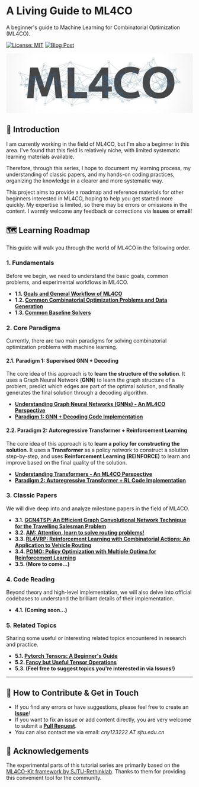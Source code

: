 # A Living Guide to ML4CO
A beginner's guide to Machine Learning for Combinatorial Optimization (ML4CO).

[![License: MIT](https://img.shields.io/badge/License-MIT-yellow.svg)](https://opensource.org/licenses/MIT)
[![Blog Post](https://img.shields.io/badge/Blog-cny123222.github.io-brightgreen)](https://cny123222.github.io/)

![](ml4co.jpg)

## 👋 Introduction

I am currently working in the field of ML4CO, but I'm also a beginner in this area. I've found that this field is relatively niche, with limited systematic learning materials available.

Therefore, through this series, I hope to document my learning process, my understanding of classic papers, and my hands-on coding practices, organizing the knowledge in a clearer and more systematic way.

This project aims to provide a roadmap and reference materials for other beginners interested in ML4CO, hoping to help you get started more quickly. My expertise is limited, so there may be errors or omissions in the content. I warmly welcome any feedback or corrections via **Issues** or **email**!

## 🗺️ Learning Roadmap

This guide will walk you through the world of ML4CO in the following order.

### 1. Fundamentals
Before we begin, we need to understand the basic goals, common problems, and experimental workflows in ML4CO.

- **1.1. [Goals and General Workflow of ML4CO](https://cny123222.github.io/2025/07/25/A-Living-Guide-to-ML4CO/)**
- **1.2. [Common Combinatorial Optimization Problems and Data Generation](https://cny123222.github.io/2025/07/28/Common-CO-Problems-in-ML4CO/)**
- **1.3. [Common Baseline Solvers](https://cny123222.github.io/2025/07/28/Traditional-Solver-Baselines-in-ML4CO/)**

### 2. Core Paradigms
Currently, there are two main paradigms for solving combinatorial optimization problems with machine learning.

#### 2.1. Paradigm 1: Supervised GNN + Decoding
The core idea of this approach is to **learn the structure of the solution**. It uses a Graph Neural Network (**GNN**) to learn the graph structure of a problem, predict which edges are part of the optimal solution, and finally generates the final solution through a decoding algorithm.

- **[Understanding Graph Neural Networks (GNNs) - An ML4CO Perspective](https://cny123222.github.io/2025/07/26/Understading-GNN-An-ML4CO-perspective/)**
- **[Paradigm 1: GNN + Decoding Code Implementation](https://cny123222.github.io/2025/07/27/Paradigm-1-Supervised-GNN-Decoding/)**

#### 2.2. Paradigm 2: Autoregressive Transformer + Reinforcement Learning
The core idea of this approach is to **learn a policy for constructing the solution**. It uses a **Transformer** as a policy network to construct a solution step-by-step, and uses **Reinforcement Learning (REINFORCE)** to learn and improve based on the final quality of the solution.

- **[Understanding Transformers - An ML4CO Perspective](https://cny123222.github.io/2025/08/01/Understading-Transformer-An-ML4CO-perspective/)**
- **[Paradigm 2: Autoregressive Transformer + RL Code Implementation](https://cny123222.github.io/2025/08/01/Paradigm-2-Autoregressive-Transformer-RL/)**


### 3. Classic Papers
We will dive deep into and analyze milestone papers in the field of ML4CO.

- **3.1. [GCN4TSP: An Efficient Graph Convolutional Network Technique for the Travelling Salesman Problem](https://cny123222.github.io/2025/07/30/Paper-Reading-1-GCN4TSP/)**
- **3.2. [AM: Attention, learn to solve routing problems!](https://cny123222.github.io/2025/07/30/Paper-Reading-2-AM/)**
- **3.3. [RL4VRP: Reinforcement Learning with Combinatorial Actions: An Application to Vehicle Routing](https://cny123222.github.io/2025/08/18/Paper-Reading-3-RL4VRP/)**
- **3.4. [POMO: Policy Optimization with Multiple Optima for Reinforcement Learning](https://cny123222.github.io/2025/08/19/Paper-Reading-4-POMO/)**
- **3.5. (More to come...)**

### 4. Code Reading
Beyond theory and high-level implementation, we will also delve into official codebases to understand the brilliant details of their implementation.

- **4.1. (Coming soon...)**

### 5. Related Topics
Sharing some useful or interesting related topics encountered in research and practice.

- **5.1. [Pytorch Tensors: A Beginner's Guide](https://cny123222.github.io/2025/08/16/Pytorch-Tensors-A-Beginner-s-Guide/)**
- **5.2. [Fancy but Useful Tensor Operations](https://cny123222.github.io/2025/08/14/Fancy-but-Useful-Tensor-Operations/)**
- **5.3. (Feel free to suggest topics you're interested in via Issues!)**

---

## 🤝 How to Contribute & Get in Touch
- If you find any errors or have suggestions, please feel free to create an [**Issue**](https://github.com/cny123222/A-Living-Guide-to-ML4CO/issues)!
- If you want to fix an issue or add content directly, you are very welcome to submit a [**Pull Request**](https://github.com/your-username/A-Living-Guide-to-ML4CO/pulls).
- You can also contact me via email: _cny123222 AT sjtu.edu.cn_

## 🙏 Acknowledgements
The experimental parts of this tutorial series are primarily based on the [ML4CO-Kit framework by SJTU-Rethinklab](https://github.com/Thinklab-SJTU/ML4CO-Kit). Thanks to them for providing this convenient tool for the community.